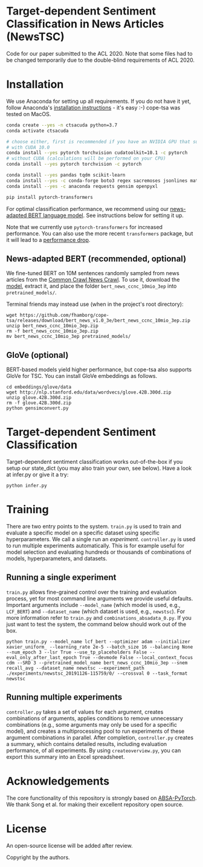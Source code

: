 # Target-dependent Sentiment Classification in News Articles (NewsTSC)
Code for our paper submitted to the ACL 2020. Note that some files had to be changed temporarily due to the 
double-blind requirements of ACL 2020.

# Installation
We use Anaconda for setting up all requirements. If you do not have it yet, follow Anaconda's [installation instructions](https://docs.anaconda.com/anaconda/install/) - it's easy :-) cope-tsa was tested on MacOS.

```bash
conda create --yes -n ctsacuda python=3.7
conda activate ctsacuda

# choose either, first is recommended if you have an NVIDIA GPU that supports CUDA)
# with CUDA 10.0
conda install --yes pytorch torchvision cudatoolkit=10.1 -c pytorch 
# without CUDA (calculations will be performed on your CPU)
conda install --yes pytorch torchvision -c pytorch

conda install --yes pandas tqdm scikit-learn
conda install --yes -c conda-forge boto3 regex sacremoses jsonlines matplotlib tabulate imbalanced-learn
conda install --yes -c anaconda requests gensim openpyxl

pip install pytorch-transformers
```

For optimal classification performance, we recommend using our [news-adapted BERT language model](https://github.com/fhamborg/cope-tsa/releases/tag/bert_news_v1.0_3e).
See instructions below for setting it up.

Note that we currently use `pytorch-transformers` for increased performance. You can also use the more recent `transformers` package, but it will lead to a [performance drop](https://github.com/songyouwei/ABSA-PyTorch/issues/27#issuecomment-551058509).

## News-adapted BERT (recommended, optional)
We fine-tuned BERT on 10M sentences randomly sampled from news articles from the [Common Crawl News Crawl](https://commoncrawl.org/2016/10/news-dataset-available/). To use
it, download the [model](https://github.com/fhamborg/cope-tsa/releases/download/bert_news_v1.0_3e/bert_news_ccnc_10mio_3ep.zip), 
extract it, and place the folder `bert_news_ccnc_10mio_3ep` into 
`pretrained_models/`.

Terminal friends may instead use (when in the project's root directory):
```
wget https://github.com/fhamborg/cope-tsa/releases/download/bert_news_v1.0_3e/bert_news_ccnc_10mio_3ep.zip
unzip bert_news_ccnc_10mio_3ep.zip
rm -f bert_news_ccnc_10mio_3ep.zip
mv bert_news_ccnc_10mio_3ep pretrained_models/
```

## GloVe (optional)
BERT-based models yield higher performance, but cope-tsa also supports GloVe for TSC. You can install GloVe embeddings as follows.
```
cd embeddings/glove/data
wget http://nlp.stanford.edu/data/wordvecs/glove.42B.300d.zip
unzip glove.42B.300d.zip
rm -f glove.42B.300d.zip
python gensimconvert.py
```

# Target-dependent Sentiment Classification
Target-dependent sentiment classification works out-of-the-box if you setup our state_dict (you may also train your own, see below). Have a look at infer.py or give it a try:
```
python infer.py
```

# Training 
There are two entry points to the system. `train.py` is used to train and evaluate a specific model on a specific dataset using 
specific hyperparameters. We call a single run an _experiment_. `controller.py` is used to run multiple experiments 
automatically. This is for example useful for model selection and evaluating hundreds or thousands of combinations of 
models, hyperparameters, and datasets.

## Running a single experiment 
`train.py` allows fine-grained control over the training and evaluation process, yet for most command line arguments
we provide useful defaults. Important arguments include `--model_name` (which model is used, e.g., `LCF_BERT`) and 
`--dataset_name` (which dataset is used, e.g., `newstsc`). For more information refer to `train.py` and 
`combinations_absadata_0.py`. If you just want to test the system, the command below should work out of the box.

```
python train.py --model_name lcf_bert --optimizer adam --initializer xavier_uniform_ --learning_rate 2e-5 --batch_size 16 --balancing None --num_epoch 3 --lsr True --use_tp_placeholders False --eval_only_after_last_epoch True --devmode False --local_context_focus cdm --SRD 3 --pretrained_model_name bert_news_ccnc_10mio_3ep --snem recall_avg --dataset_name newstsc --experiment_path ./experiments/newstsc_20191126-115759/0/ --crossval 0 --task_format newstsc
```

## Running multiple experiments
`controller.py` takes a set of values for each argument, creates combinations of arguments, applies conditions to remove
unnecessary combinations (e.g., some arguments may only be used for a specific model), and creates a multiprocessing 
pool to run experiments of these argument combinations in parallel. After completion, `controller.py` creates a summary,
which contains detailed results, including evaluation performance, of all experiments. By using `createoverview.py`, you
can export this summary into an Excel spreadsheet.   

# Acknowledgements
The core functionality of this repository is strongly based on 
[ABSA-PyTorch](https://github.com/songyouwei/ABSA-PyTorch). We thank Song et al. for making their excellent repository
open source.

# License
An open-source license will be added after review. 

Copyright by the authors.
 
